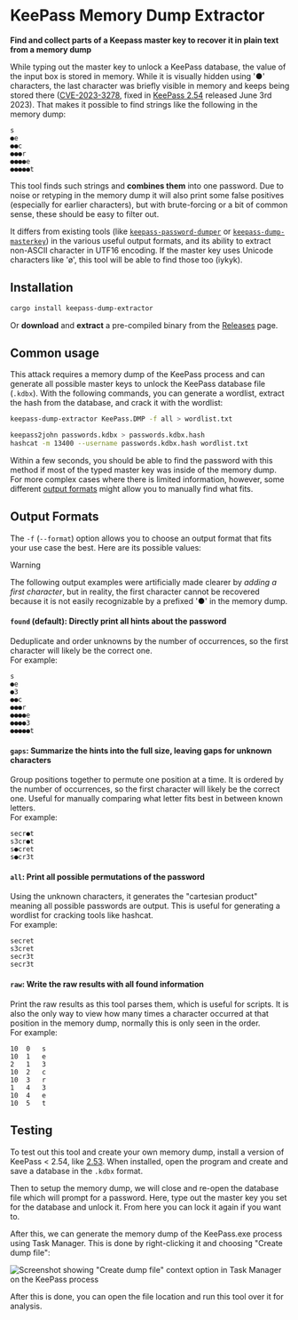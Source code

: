 # KeePass Memory Dump Extractor

**Find and collect parts of a Keepass master key to recover it in plain text from a memory dump**

While typing out the master key to unlock a KeePass database, the value of the input box is stored in memory. While it is visually hidden using '●' characters, the last character was briefly visible in memory and keeps being stored there ([CVE-2023-3278](https://nvd.nist.gov/vuln/detail/CVE-2023-32784), fixed in [KeePass 2.54](https://keepass.info/news/n230603_2.54.html) released June 3rd 2023). That makes it possible to find strings like the following in the memory dump:

```
s
●e
●●c
●●●r
●●●●e
●●●●●t
```

This tool finds such strings and **combines them** into one password. Due to noise or retyping in the memory dump it will also print some false positives (especially for earlier characters), but with brute-forcing or a bit of common sense, these should be easy to filter out. 

It differs from existing tools (like [`keepass-password-dumper`](https://github.com/vdohney/keepass-password-dumper) or [`keepass-dump-masterkey`](https://github.com/matro7sh/keepass-dump-masterkey)) in the various useful output formats, and its ability to extract non-ASCII character in UTF16 encoding. If the master key uses Unicode characters like 'ø', this tool will be able to find those too (iykyk). 

## Installation

```Bash
cargo install keepass-dump-extractor
```

Or **download** and **extract** a pre-compiled binary from the [Releases](https://github.com/JorianWoltjer/keepass-dump-extractor/releases) page. 

## Common usage

This attack requires a memory dump of the KeePass process and can generate all possible master keys to unlock the KeePass database file (`.kdbx`). With the following commands, you can generate a wordlist, extract the hash from the database, and crack it with the wordlist:

```bash
keepass-dump-extractor KeePass.DMP -f all > wordlist.txt

keepass2john passwords.kdbx > passwords.kdbx.hash
hashcat -m 13400 --username passwords.kdbx.hash wordlist.txt
```

Within a few seconds, you should be able to find the password with this method if most of the typed master key was inside of the memory dump. For more complex cases where there is limited information, however, some different [output formats](#output-formats) might allow you to manually find what fits. 

## Output Formats

The `-f` (`--format`) option allows you to choose an output format that fits your use case the best. Here are its possible values:

> [!WARNING]
> The following output examples were artificially made clearer by *adding a first character*, but in reality, the first character cannot be recovered because it is not easily recognizable by a prefixed '●' in the memory dump.

#### `found` (default): Directly print all hints about the password

Deduplicate and order unknowns by the number of occurrences, so the first character will likely be the correct one.  
For example:

```
s
●e
●3
●●c
●●●r
●●●●e
●●●●3
●●●●●t
```

#### `gaps`: Summarize the hints into the full size, leaving gaps for unknown characters

Group positions together to permute one position at a time. It is ordered by the number of occurrences, so the first character will likely be the correct one. Useful for manually comparing what letter fits best in between known letters.  
For example:

```
secr●t
s3cr●t
s●cret
s●cr3t
```

#### `all`: Print all possible permutations of the password

Using the unknown characters, it generates the "cartesian product" meaning all possible passwords are output. This is useful for generating a wordlist for cracking tools like hashcat.  
For example:

```
secret
s3cret
secr3t
secr3t
```

#### `raw`: Write the raw results with all found information

Print the raw results as this tool parses them, which is useful for scripts. It is also the only way to view how many times a character occurred at that position in the memory dump, normally this is only seen in the order.  
For example:

```
10	0	s
10	1	e
2	1	3
10	2	c
10	3	r
1	4	3
10	4	e
10	5	t
```

## Testing

To test out this tool and create your own memory dump, install a version of KeePass < 2.54, like [2.53](https://sourceforge.net/projects/keepass/files/KeePass%202.x/2.53/). When installed, open the program and create and save a database in the `.kdbx` format. 

Then to setup the memory dump, we will close and re-open the database file which will prompt for a password. Here, type out the master key you set for the database and unlock it. From here you can lock it again if you want to. 

After this, we can generate the memory dump of the KeePass.exe process using Task Manager. This is done by right-clicking it and choosing "Create dump file":

![Screenshot showing "Create dump file" context option in Task Manager on the KeePass process](https://github.com/JorianWoltjer/keepass-dump-extractor/assets/26067369/d379fe58-3509-418a-9db2-15216c059269)

After this is done, you can open the file location and run this tool over it for analysis.
